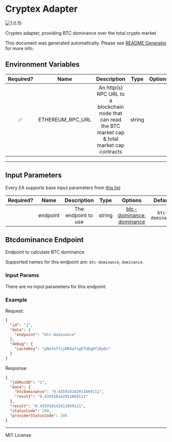 # Cryptex Adapter

![1.0.15](https://img.shields.io/github/package-json/v/smartcontractkit/external-adapters-js?filename=packages/sources/cryptex/package.json)

Cryptex adapter, providing BTC dominance over the total crypto market

This document was generated automatically. Please see [README Generator](../../scripts#readme-generator) for more info.

## Environment Variables

| Required? |       Name       |                                              Description                                              |  Type  | Options | Default |
| :-------: | :--------------: | :---------------------------------------------------------------------------------------------------: | :----: | :-----: | :-----: |
|    ✅     | ETHEREUM_RPC_URL | An http(s) RPC URL to a blockchain node that can read the BTC market cap & total market cap contracts | string |         |         |

---

## Input Parameters

Every EA supports base input parameters from [this list](../../core/bootstrap#base-input-parameters)

| Required? |   Name   |     Description     |  Type  |                                   Options                                    |     Default     |
| :-------: | :------: | :-----------------: | :----: | :--------------------------------------------------------------------------: | :-------------: |
|           | endpoint | The endpoint to use | string | [btc-dominance](#btcdominance-endpoint), [dominance](#btcdominance-endpoint) | `btc-dominance` |

## Btcdominance Endpoint

Endpoint to calculate BTC dominance

Supported names for this endpoint are: `btc-dominance`, `dominance`.

### Input Params

There are no input parameters for this endpoint.

### Example

Request:

```json
{
  "id": "1",
  "data": {
    "endpoint": "btc-dominance"
  },
  "debug": {
    "cacheKey": "pNufeTfzjBR4afsgETdEgOf2EpE="
  }
}
```

Response:

```json
{
  "jobRunID": "1",
  "data": {
    "btcDominance": "0.435918142911669111",
    "result": "0.435918142911669111"
  },
  "result": "0.435918142911669111",
  "statusCode": 200,
  "providerStatusCode": 200
}
```

---

MIT License

